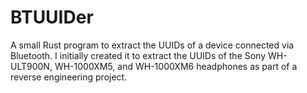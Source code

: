 # BTUUIDer

A small Rust program to extract the UUIDs of a device connected via Bluetooth. I initially created it to extract the UUIDs of the Sony WH-ULT900N, WH-1000XM5, and WH-1000XM6 headphones as part of a reverse engineering project.
